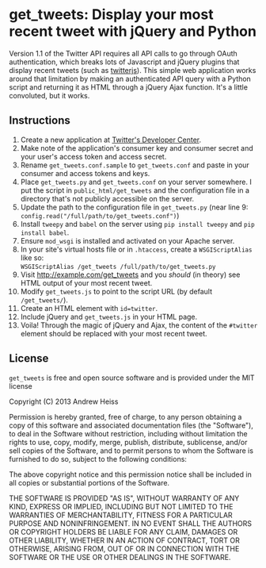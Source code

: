 # get_tweets: Display your most recent tweet with jQuery and Python

Version 1.1 of the Twitter API requires all API calls to go through OAuth authentication, which breaks lots of Javascript and jQuery plugins that display recent tweets (such as [twitterjs](https://code.google.com/p/twitterjs/)). This simple web application works around that limitation by making an authenticated API query with a Python script and returning it as HTML through a jQuery Ajax function. It's a little convoluted, but it works.

## Instructions

1. Create a new application at [Twitter's Developer Center](https://dev.twitter.com/).
2. Make note of the application's consumer key and consumer secret and your user's access token and access secret.
3. Rename `get_tweets.conf.sample` to `get_tweets.conf` and paste in your consumer and access tokens and keys.
4. Place `get_tweets.py` and `get_tweets.conf` on your server somewhere. I put the script in `public_html/get_tweets` and the configuration file in a directory that's not publicly accessible on the server.
5. Update the path to the configuration file in `get_tweets.py` (near line 9: `config.read("/full/path/to/get_tweets.conf")`)
6. Install `tweepy` and `babel` on the server using `pip install tweepy` and `pip install babel`.
7. Ensure `mod_wsgi` is installed and activated on your Apache server.
8. In your site's virtual hosts file or in `.htaccess`, create a `WSGIScriptAlias` like so:  
    `WSGIScriptAlias /get_tweets /full/path/to/get_tweets.py`
9. Visit http://example.com/get_tweets and you *should* (in theory) see HTML output of your most recent tweet.
10. Modify `get_tweets.js` to point to the script URL (by default `/get_tweets/`).
11. Create an HTML element with `id=twitter`.
12. Include jQuery and `get_tweets.js` in your HTML page.
13. Voila! Through the magic of jQuery and Ajax, the content of the `#twitter` element should be replaced with your most recent tweet.


## License

`get_tweets` is free and open source software and is provided under the MIT license

Copyright (C) 2013 Andrew Heiss

Permission is hereby granted, free of charge, to any person obtaining a copy of this software and associated documentation files (the "Software"), to deal in the Software without restriction, including without limitation the rights to use, copy, modify, merge, publish, distribute, sublicense, and/or sell copies of the Software, and to permit persons to whom the Software is furnished to do so, subject to the following conditions:

The above copyright notice and this permission notice shall be included in all copies or substantial portions of the Software.

THE SOFTWARE IS PROVIDED "AS IS", WITHOUT WARRANTY OF ANY KIND, EXPRESS OR IMPLIED, INCLUDING BUT NOT LIMITED TO THE WARRANTIES OF MERCHANTABILITY, FITNESS FOR A PARTICULAR PURPOSE AND NONINFRINGEMENT. IN NO EVENT SHALL THE AUTHORS OR COPYRIGHT HOLDERS BE LIABLE FOR ANY CLAIM, DAMAGES OR OTHER LIABILITY, WHETHER IN AN ACTION OF CONTRACT, TORT OR OTHERWISE, ARISING FROM, OUT OF OR IN CONNECTION WITH THE SOFTWARE OR THE USE OR OTHER DEALINGS IN THE SOFTWARE.
